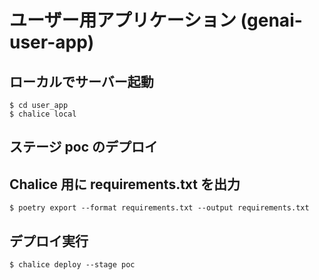 # ユーザー用アプリケーション (genai-user-app)

## ローカルでサーバー起動

```
$ cd user_app
$ chalice local
```

## ステージ poc のデプロイ

## Chalice 用に requirements.txt を出力

```
$ poetry export --format requirements.txt --output requirements.txt
```

## デプロイ実行

```
$ chalice deploy --stage poc
```

